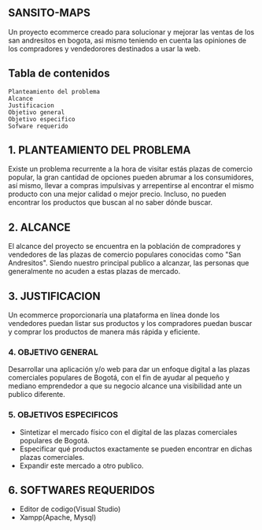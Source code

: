 ##   SANSITO-MAPS 
Un proyecto ecommerce creado para solucionar y mejorar las ventas de los san andresitos en bogota, asi mismo teniendo en cuenta las opiniones de los compradores y vendedorores destinados a usar la web.

## Tabla de contenidos
    Planteamiento del problema
    Alcance
    Justificacion
    Objetivo general
    Objetivo especifico
    Sofware requerido

## 1. PLANTEAMIENTO DEL PROBLEMA
Existe un problema recurrente a la hora de visitar estás plazas de comercio popular, la gran cantidad de opciones pueden abrumar a los consumidores,  así mismo, llevar a compras impulsivas y arrepentirse al encontrar el mismo producto con una mejor calidad o mejor precio. Incluso, no pueden encontrar los productos que buscan al no saber dónde buscar. 

## 2. ALCANCE
El alcance del proyecto se encuentra en la población de compradores y vendedores de las plazas de comercio populares conocidas como "San Andresitos".
Siendo nuestro principal publico a alcanzar, las personas que generalmente no acuden a estas plazas de mercado.

## 3. JUSTIFICACION
Un ecommerce proporcionaría una plataforma en línea donde los vendedores puedan listar sus productos y los compradores puedan buscar y comprar los productos de manera más rápida y eficiente.

### 4. OBJETIVO GENERAL
Desarrollar una aplicación y/o web para dar un enfoque digital a las plazas comerciales populares de Bogotá, con el fin de ayudar al pequeño y mediano emprendedor a que su negocio alcance una visibilidad ante un publico diferente.

### 5. OBJETIVOS ESPECIFICOS
- Sintetizar el mercado físico con el digital de las plazas comerciales populares de Bogotá.
- Especificar qué productos exactamente se pueden encontrar en dichas plazas comerciales.
- Expandir este mercado a otro publico.

## 6. SOFTWARES REQUERIDOS
- Editor de codigo(Visual Studio)
- Xampp(Apache, Mysql)